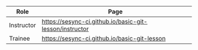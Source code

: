 Role | Page
---|---
Instructor | https://sesync-ci.github.io/basic-git-lesson/instructor
Trainee | https://sesync-ci.github.io/basic-git-lesson

